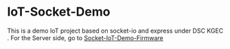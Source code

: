 # IoT-Socket-Demo
This is a demo IoT project based on socket-io and express under DSC KGEC .
For the Server side, go to [Socket-IoT-Demo-Firmware](https://github.com/DSCKGEC/IoT-Socket-Demo-Firmware)